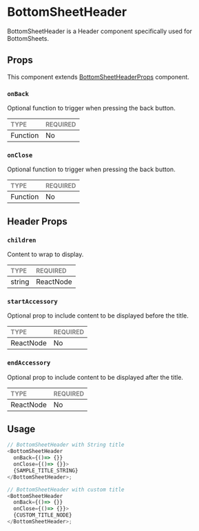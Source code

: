 # BottomSheetHeader

BottomSheetHeader is a Header component specifically used for BottomSheets.

## Props

This component extends [BottomSheetHeaderProps](../../Header/Header.types.ts) component.

### `onBack`

Optional function to trigger when pressing the back button.

| <span style="color:gray;font-size:14px">TYPE</span> | <span style="color:gray;font-size:14px">REQUIRED</span> |
| :-------------------------------------------------- | :------------------------------------------------------ |
| Function                                    | No                                                     |

### `onClose`

Optional function to trigger when pressing the back button.

| <span style="color:gray;font-size:14px">TYPE</span> | <span style="color:gray;font-size:14px">REQUIRED</span> |
| :-------------------------------------------------- | :------------------------------------------------------ |
| Function                                    | No                                                     |

## Header Props

### `children`

Content to wrap to display.

| <span style="color:gray;font-size:14px">TYPE</span> | <span style="color:gray;font-size:14px">REQUIRED</span> |
| :-------------------------------------------------- | :------------------------------------------------------ |
| string | ReactNode                                    | Yes                                                     |

### `startAccessory`

Optional prop to include content to be displayed before the title.

| <span style="color:gray;font-size:14px">TYPE</span> | <span style="color:gray;font-size:14px">REQUIRED</span> |
| :-------------------------------------------------- | :------------------------------------------------------ |
| ReactNode                                           | No                                                     |

### `endAccessory`

Optional prop to include content to be displayed after the title.

| <span style="color:gray;font-size:14px">TYPE</span> | <span style="color:gray;font-size:14px">REQUIRED</span> |
| :-------------------------------------------------- | :------------------------------------------------------ |
| ReactNode                                           | No                                                     |


## Usage

```javascript
// BottomSheetHeader with String title
<BottomSheetHeader 
  onBack={()=> {}}
  onClose={()=> {}}>
  {SAMPLE_TITLE_STRING}
</BottomSheetHeader>;

// BottomSheetHeader with custom title
<BottomSheetHeader 
  onBack={()=> {}}
  onClose={()=> {}}>
  {CUSTOM_TITLE_NODE}
</BottomSheetHeader>;
```
